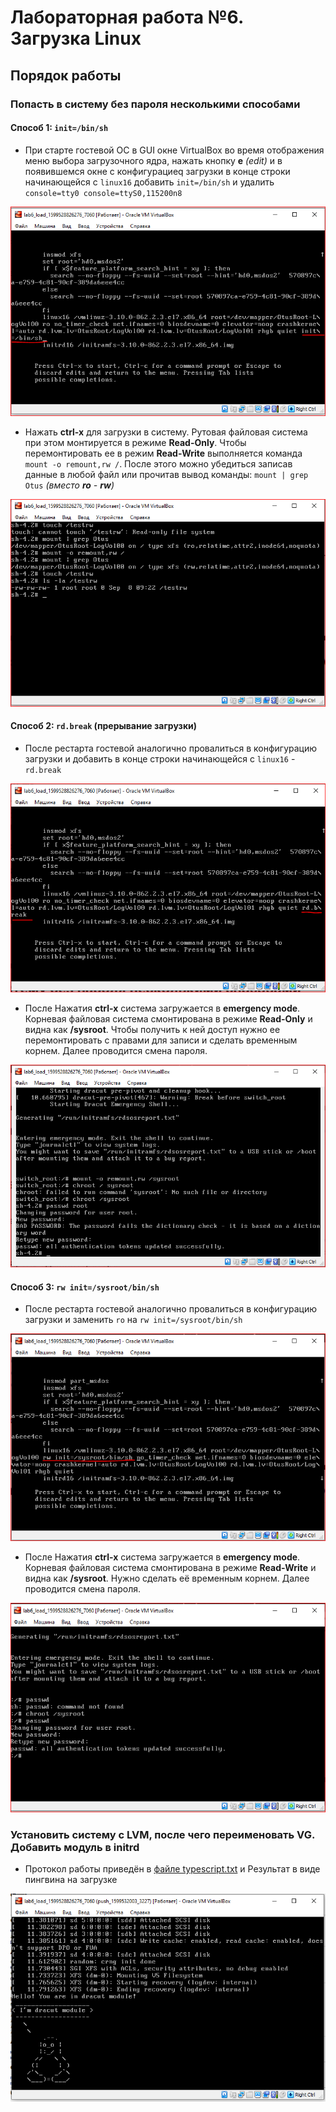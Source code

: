 # Лабораторная работа №6.  Загрузка Linux
[img1]: https://github.com/alexeybobovsky/OTUS_Lab/blob/master/lab6/img/screen_load_1_1.PNG "" 
[img2]: https://github.com/alexeybobovsky/OTUS_Lab/blob/master/lab6/img/screen_load_1_2.PNG "" 
[img3]: https://github.com/alexeybobovsky/OTUS_Lab/blob/master/lab6/img/screen_load_2_1.PNG "" 
[img4]: https://github.com/alexeybobovsky/OTUS_Lab/blob/master/lab6/img/screen_load_2_2.PNG "" 
[img5]: https://github.com/alexeybobovsky/OTUS_Lab/blob/master/lab6/img/screen_load_3_1.PNG "" 
[img6]: https://github.com/alexeybobovsky/OTUS_Lab/blob/master/lab6/img/screen_load_3_2.PNG "" 
[img7]: https://github.com/alexeybobovsky/OTUS_Lab/blob/master/lab6/img/screen_dracut.PNG "" 


## Порядок работы

### Попасть в систему без пароля несколькими способами
#### Способ 1: `init=/bin/sh`
* При старте гостевой ОС в GUI окне VirtualBox во время отображения меню выбора загрузочного ядра, нажать кнопку **e** *(edit)* и в появившемся окне с конфигурациеq загрузки в конце строки начинающейся с `linux16` добавить `init=/bin/sh` и удалить `console=tty0 console=ttyS0,115200n8` 

![Правка конфига Способ 1][img1]

* Нажать **сtrl-x** для загрузки в систему. Рутовая файловая система при этом монтируется в режиме **Read-Only**. Чтобы  перемонтировать ее в режим **Read-Write** выполняется команда `mount -o remount,rw /`. После этого  можно убедиться записав данные в любой файл или прочитав вывод команды: `mount | grep Otus` *(вместо **ro** - **rw**)*

![Перемонтирование в rw и результат][img2]

#### Способ 2: `rd.break` (прерывание загрузки)
* После рестарта гостевой аналогично провалиться в конфигурацию загрузки и  добавить  в конце строки начинающейся с `linux16` - `rd.break`

![Правка конфига Способ 2][img3]

* После Нажатия **сtrl-x** система загружается в **emergency mode**. Корневая файловая система смонтирована в режиме **Read-Only** и видна как **/sysroot**. Чтобы получить к ней доступ нужно ее перемонтировать с правами для записи и сделать временным корнем. Далее проводится смена пароля. 

![Перемонтирование в rw и смена пароля][img4]

#### Способ 3: `rw init=/sysroot/bin/sh`
* После рестарта гостевой аналогично провалиться в конфигурацию загрузки и  заменить  `ro` на  `rw init=/sysroot/bin/sh`

![Правка конфига Способ 3][img5]

* После Нажатия **сtrl-x** система загружается в **emergency mode**. Корневая файловая система смонтирована в режиме **Read-Write** и видна как **/sysroot**. Нужно сделать её  временным корнем. Далее проводится смена пароля. 

![смена пароля][img6]

### Установить систему с LVM, после чего переименовать VG. Добавить модуль в initrd
* Протокол работы приведён в  [файле typescript.txt](https://github.com/alexeybobovsky/OTUS_Lab/blob/master/lab6/typescript.txt) 
и Результат в виде пингвина на загрузке 

![пингвин при загрузке][img7]


